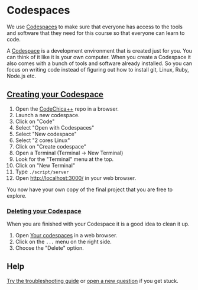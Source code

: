 # Codespaces

We use [Codespaces](https://github.com/codespaces) to make sure that everyone
has access to the tools and software that they need for this course
so that everyone can learn to code.

A [Codespace](https://github.com/codespaces) is a development environment
that is created just for you. You can think of it like it is your own
computer. When you create a Codespace it also comes with a bunch of tools
and software already installed. So you can focus on writing code instead of
figuring out how to install git, Linux, Ruby, Node.js etc.

## [Creating your Codespace](https://docs.github.com/en/codespaces/developing-in-codespaces/creating-a-codespace#creating-a-codespace)

1. Open the [CodeChica++](https://github.com/codechica/plus-plus) repo in a browser.
1. Launch a new codespace.
  1. Click on "Code"
  1. Select "Open with Codespaces"
  1. Select "New codespace"
  1. Select "2 cores Linux"
  1. Click on "Create codespace"
1. Open a Terminal (Terminal -> New Terminal)
  1. Look for the "Terminal" menu at the top.
  1. Click on "New Terminal"
1. Type `./script/server`
1. Open [http://localhost:3000/](http://localhost:3000/) in your web browser.

You now have your own copy of the final project that you are free to explore.

### [Deleting your Codespace](https://docs.github.com/en/codespaces/developing-in-codespaces/deleting-a-codespace)

When you are finished with your Codespace it is a good idea to clean it up.

1. Open [Your codespaces](https://github.com/codespaces) in a web browser.
1. Click on the `...` menu on the right side.
1. Choose the "Delete" option.

## Help

[Try the troubleshooting guide](https://docs.github.com/en/codespaces/codespaces-reference/troubleshooting-your-codespace)
or [open a new question](https://github.com/CodeChica/plus-plus/discussions/categories/q-a) if you get stuck.
